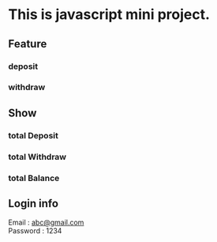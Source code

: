# This is javascript mini project. 
## Feature
### deposit
### withdraw
## Show
### total Deposit
### total Withdraw
### total Balance

## Login info
Email       : abc@gmail.com </br>
Password    : 1234